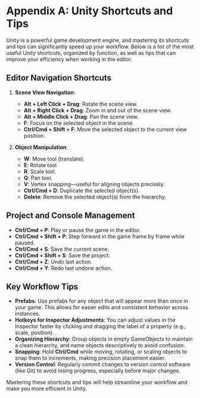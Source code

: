 # **Appendix A: Unity Shortcuts and Tips**

Unity is a powerful game development engine, and mastering its shortcuts and tips can significantly speed up your workflow. Below is a list of the most useful Unity shortcuts, organized by function, as well as tips that can improve your efficiency when working in the editor.

## **Editor Navigation Shortcuts**
1. **Scene View Navigation**:
   - **Alt + Left Click + Drag**: Rotate the scene view.
   - **Alt + Right Click + Drag**: Zoom in and out of the scene view.
   - **Alt + Middle Click + Drag**: Pan the scene view.
   - **F**: Focus on the selected object in the scene.
   - **Ctrl/Cmd + Shift + F**: Move the selected object to the current view position.

2. **Object Manipulation**:
   - **W**: Move tool (translate).
   - **E**: Rotate tool.
   - **R**: Scale tool.
   - **Q**: Pan tool.
   - **V**: Vertex snapping—useful for aligning objects precisely.
   - **Ctrl/Cmd + D**: Duplicate the selected object(s).
   - **Delete**: Remove the selected object(s) from the hierarchy.

## **Project and Console Management**
- **Ctrl/Cmd + P**: Play or pause the game in the editor.
- **Ctrl/Cmd + Shift + P**: Step forward in the game frame by frame while paused.
- **Ctrl/Cmd + S**: Save the current scene.
- **Ctrl/Cmd + Shift + S**: Save the project.
- **Ctrl/Cmd + Z**: Undo last action.
- **Ctrl/Cmd + Y**: Redo last undone action.

## **Key Workflow Tips**
- **Prefabs**: Use prefabs for any object that will appear more than once in your game. This allows for easier edits and consistent behavior across instances.
- **Hotkeys for Inspector Adjustments**: You can adjust values in the Inspector faster by clicking and dragging the label of a property (e.g., scale, position).
- **Organizing Hierarchy**: Group objects in empty GameObjects to maintain a clean hierarchy, and name objects descriptively to avoid confusion.
- **Snapping**: Hold **Ctrl/Cmd** while moving, rotating, or scaling objects to snap them to increments, making precision placement easier.
- **Version Control**: Regularly commit changes to version control software (like Git) to avoid losing progress, especially before major changes.

Mastering these shortcuts and tips will help streamline your workflow and make you more efficient in Unity.